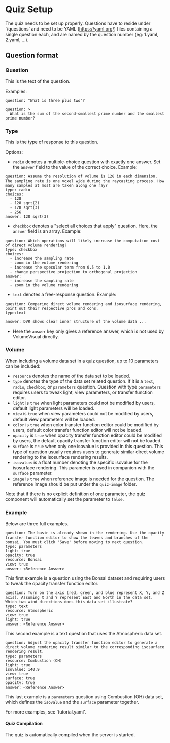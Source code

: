 # Quiz Setup
The quiz needs to be set up properly.
Questions have to reside under '/questions' and need to be YAML (https://yaml.org/) files containing a single question each,
and are named by the question number (eg: 1.yaml, 2.yaml, ...).

## Question format

### Question

This is the text of the question.

Examples:

```
question: "What is three plus two"?
```

```
question: >
  What is the sum of the second-smallest prime number and the smallest prime number?
```

### Type

This is the type of response to this question.

Options:

- `radio` denotes a multiple-choice question with exactly one answer.
Set the `answer` field to the value of the correct choice.
Example:
```
question: Assume the resolution of volume is 128 in each dimension. The sampling rate is one voxel wide during the raycasting process. How many samples at most are taken along one ray?
type: radio
choices:
  - 128
  - 128 sqrt(2)
  - 128 sqrt(3)
  - 256
answer: 128 sqrt(3)
```

- `checkbox` denotes a "select all choices that apply" question.
Here, the `answer` field is an array.
Example:
```
question: Which operations will likely increase the computation cost of direct volume rendering?
type: checkbox
choices:
  - increase the sampling rate
  - zoom in the volume rendering
  - increase the specular term from 0.5 to 1.0
  - change perspective projection to orthogonal projection
answer:
  - increase the sampling rate
  - zoom in the volume rendering
```

- `text` denotes a free-response question.
Example:
```
question: Comparing direct volume rendering and isosurface rendering, point out their respective pros and cons.
type:text

answer: DVR shows clear inner structure of the volume data ...
```
- Here the `answer` key only gives a reference answer, which is not used by VolumeVisual directly.

### Volume

When including a volume data set in a quiz question, up to 10 parameters can be included:

* `resource` denotes the name of the data set to be loaded.
* `type` denotes the type of the data set related question. If it is a `text`, `radio`, `checkbox`, or `parameters` question. Question with type `parameters` requires users to 
tweak light, view parameters, or transfer function editor.
* `light` is `true` when light parameters could not be modified by users, default light parameters will be loaded.
* `view` is `true` when view parameters could not be modified by users, default view parameters will be loaded.
* `color` is `true` when color transfer function editor could be modified by users, default color transfer function editor will not be loaded.
* `opacity` is `true` when opacity transfer function editor could be modified by users, the default opacity transfer function editor will not be loaded.
* `surface` is `true` when only one isovalue is provided in this question. This type of question usually requires users to generate similar direct volume rendering to the isosurface rendering results.
* `isovalue`: is a float number denoting the specific isovalue for the isosurface rendering. This parameter is used in companion with the `surface` parameter.
* `image` is `true` when reference image is needed for the question. The reference image should be put under the `quiz-image` folder.

Note that if there is no explicit definition of one parameter, the quiz component will automatically set the parameter to `false`.

### Example
Below are three full examples.

```
question: The basin is already shown in the rendering. Use the opacity transfer function editor to show the leaves and branches of the bonsai. You must click 'Save' before moving to next question.
type: parameters
light: true
opacity: true
resource: Bonsai
view: true
answer: <Reference Answer>

```
This first example is a question using the Bonsai dataset and requiring users to tweak the opacity transfer function editor.

```
question: Turn on the axis (red, green, and blue represent X, Y, and Z axis). Assuming X and Y represent East and North in the data set. Which two wind directions does this data set illustrate?
type: text
resource: Atmospheric
view: true
light: true
answer: <Reference Answer>
```
This second example is a text question that uses the Atmospheric data set.

```
question: Adjust the opacity transfer function editor to generate a direct volume rendering result similar to the corresponding isosurface rendering result.
type: parameters
resource: Combustion (OH)
light: true
isovalue: 140.9
view: true
surface: true
opacity: true
answer: <Reference Answer>
```
This last example is a `parameters` question using Combustion (OH) data set, which defines the `isovalue` and the `surface` parameter together.

For more examples, see 'tutorial.yaml'.


#### Quiz Compilation

The quiz is automatically compiled when the server is started.


